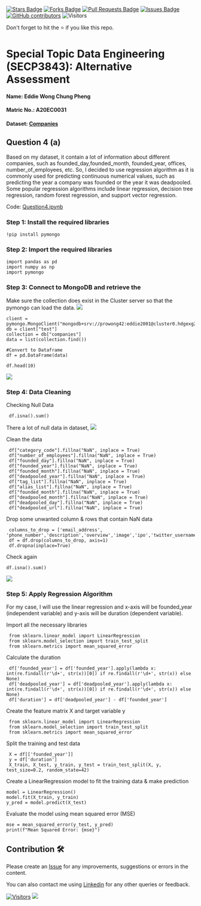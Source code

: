 <a href="https://github.com/drshahizan/SECP3843/stargazers"><img src="https://img.shields.io/github/stars/drshahizan/SECP3843" alt="Stars Badge"/></a>
<a href="https://github.com/drshahizan/SECP3843/network/members"><img src="https://img.shields.io/github/forks/drshahizan/SECP3843" alt="Forks Badge"/></a>
<a href="https://github.com/drshahizan/SECP3843/pulls"><img src="https://img.shields.io/github/issues-pr/drshahizan/SECP3843" alt="Pull Requests Badge"/></a>
<a href="https://github.com/drshahizan/SECP3843/issues"><img src="https://img.shields.io/github/issues/drshahizan/SECP3843" alt="Issues Badge"/></a>
<a href="https://github.com/drshahizan/SECP3843/graphs/contributors"><img alt="GitHub contributors" src="https://img.shields.io/github/contributors/drshahizan/SECP3843?color=2b9348"></a>
![Visitors](https://api.visitorbadge.io/api/visitors?path=https%3A%2F%2Fgithub.com%2Fdrshahizan%2FSECP3843&labelColor=%23d9e3f0&countColor=%23697689&style=flat)

Don't forget to hit the :star: if you like this repo.

# Special Topic Data Engineering (SECP3843): Alternative Assessment

#### Name: Eddie Wong Chung Pheng
#### Matric No.: A20EC0031
#### Dataset: <a href="https://github.com/drshahizan/dataset/tree/main/mongodb/04-companies" >Companies</a>

## Question 4 (a)
Based on my dataset, it contain a lot of information about different companies, such as founded_day,founded_month, founded_year, offices, number_of_employees, etc. So, I decided to use regression algorithm as it is commonly used for predicting continuous numerical values, such as predicting the year a company was founded or the year it was deadpooled. Some popular regression algorithms include linear regression, decision tree regression, random forest regression, and support vector regression.  

Code: <a href="./files/code/Question4.ipynb">Question4.ipynb</a>

### Step 1: Install the required libraries
```
!pip install pymongo
```

### Step 2: Import the required libraries
```
import pandas as pd
import numpy as np
import pymongo
```

### Step 3: Connect to MongoDB and retrieve the 
Make sure the collection does exist in the Cluster server so that the pymongo can load the data.
<img  src="./files/images/mongodb.png"></img>

```
client = pymongo.MongoClient("mongodb+srv://prowong42:eddie2001@cluster0.hdgexg2.mongodb.net/")
db = client["test"]
collection = db["companies"]
data = list(collection.find())

#Convert to Dataframe
df = pd.DataFrame(data)

df.head(10)
```
<img  src="./files/images/df.png"></img>

### Step 4: Data Cleaning
Checking Null Data
```
 df.isna().sum()
```
There a lot of null data in dataset,
<img  src="./files/images/before_clean.png"></img>

Clean the data
```
 df["category_code"].fillna("NaN", inplace = True)
 df["number_of_employees"].fillna("NaN", inplace = True)
 df["founded_day"].fillna("NaN", inplace = True)
 df["founded_year"].fillna("NaN", inplace = True)
 df["founded_month"].fillna("NaN", inplace = True)
 df["deadpooled_year"].fillna("NaN", inplace = True)
 df["tag_list"].fillna("NaN", inplace = True)
 df["alias_list"].fillna("NaN", inplace = True)
 df["founded_month"].fillna("NaN", inplace = True)
 df["deadpooled_month"].fillna("NaN", inplace = True)
 df["deadpooled_day"].fillna("NaN", inplace = True)
 df["deadpooled_url"].fillna("NaN", inplace = True)
```

Drop some unwanted column & rows that contain NaN data 
```
 columns_to_drop = ['email_address', 'phone_number','description','overview','image','ipo','twitter_username','acquisition','homepage_url','blog_url','blog_feed_url']
 df = df.drop(columns_to_drop, axis=1)
 df.dropna(inplace=True)
```

Check again
```
df.isna().sum()
```

<img  src="./files/images/after_clean.png"></img>

### Step 5: Apply Regression Algorithm
For my case, I will use the linear regression and x-axis will be founded_year (independent variable) and y-axis will be duration (dependent variable).

Import all the necessary libraries
```
 from sklearn.linear_model import LinearRegression
 from sklearn.model_selection import train_test_split
 from sklearn.metrics import mean_squared_error
```

Calculate the duration
```
 df['founded_year'] = df['founded_year'].apply(lambda x: int(re.findall(r'\d+', str(x))[0]) if re.findall(r'\d+', str(x)) else None)
 df['deadpooled_year'] = df['deadpooled_year'].apply(lambda x: int(re.findall(r'\d+', str(x))[0]) if re.findall(r'\d+', str(x)) else None)
 df['duration'] = df['deadpooled_year'] - df['founded_year']
```  

Create the feature matrix X and target variable y
```
 from sklearn.linear_model import LinearRegression
 from sklearn.model_selection import train_test_split
 from sklearn.metrics import mean_squared_error
```

Split the training and test data
```
 X = df[['founded_year']]
 y = df['duration']
 X_train, X_test, y_train, y_test = train_test_split(X, y, test_size=0.2, random_state=42)
```

Create a LinearRegression model to fit the training data & make prediction
```
model = LinearRegression()
model.fit(X_train, y_train)
y_pred = model.predict(X_test)
```

Evaluate the model using mean squared error (MSE)
```
mse = mean_squared_error(y_test, y_pred)
print(f"Mean Squared Error: {mse}")
```

## Contribution 🛠️
Please create an [Issue](https://github.com/drshahizan/special-topic-data-engineering/issues) for any improvements, suggestions or errors in the content.

You can also contact me using [Linkedin](https://www.linkedin.com/in/drshahizan/) for any other queries or feedback.

[![Visitors](https://api.visitorbadge.io/api/visitors?path=https%3A%2F%2Fgithub.com%2Fdrshahizan&labelColor=%23697689&countColor=%23555555&style=plastic)](https://visitorbadge.io/status?path=https%3A%2F%2Fgithub.com%2Fdrshahizan)
![](https://hit.yhype.me/github/profile?user_id=81284918)




